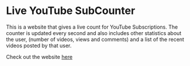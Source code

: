 # Live YouTube SubCounter

This is a website that gives a live count for YouTube Subscriptions. The counter is updated every second and also includes other statistics about the user, (number of videos, views and comments) and a list of the recent videos posted by that user.

Check out the website [here](https://tino1b2be.com/live-subcounter/)